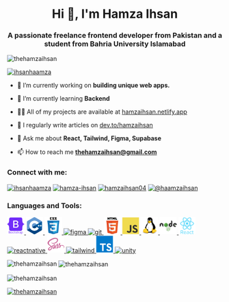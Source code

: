 <h1 align="center">Hi 👋, I'm Hamza Ihsan</h1>
<h3 align="center">A passionate freelance frontend developer from Pakistan and a student from Bahria University Islamabad</h3>

<p align="left"> <img src="https://komarev.com/ghpvc/?username=thehamzaihsan&label=Profile%20views&color=0e75b6&style=flat" alt="thehamzaihsan" /> </p>



<p align="left"> <a href="https://twitter.com/ihsanhaamza" target="blank"><img src="https://img.shields.io/twitter/follow/ihsanhaamza?logo=twitter&style=for-the-badge" alt="ihsanhaamza" /></a> </p>

- 🔭 I’m currently working on **building unique web apps.**

- 🌱 I’m currently learning **Backend**

- 👨‍💻 All of my projects are available at [hamzaihsan.netlify.app](hamzaihsan.netlify.app)

- 📝 I regularly write articles on [dev.to/hamzaihsan](https://dev.to/hamzaihsan)

- 💬 Ask me about **React, Tailwind, Figma, Supabase**

- 📫 How to reach me **thehamzaihsan@gmail.com**

<h3 align="left">Connect with me:</h3>
<p align="left">
<a href="https://twitter.com/ihsanhaamza" target="blank"><img align="center" src="https://raw.githubusercontent.com/rahuldkjain/github-profile-readme-generator/master/src/images/icons/Social/twitter.svg" alt="ihsanhaamza" height="30" width="40" /></a>
<a href="https://linkedin.com/in/hamza-ihsan" target="blank"><img align="center" src="https://raw.githubusercontent.com/rahuldkjain/github-profile-readme-generator/master/src/images/icons/Social/linked-in-alt.svg" alt="hamza-ihsan" height="30" width="40" /></a>
<a href="https://instagram.com/hamzaihsan04" target="blank"><img align="center" src="https://raw.githubusercontent.com/rahuldkjain/github-profile-readme-generator/master/src/images/icons/Social/instagram.svg" alt="hamzaihsan04" height="30" width="40" /></a>
<a href="https://medium.com/@haamzaihsan" target="blank"><img align="center" src="https://raw.githubusercontent.com/rahuldkjain/github-profile-readme-generator/master/src/images/icons/Social/medium.svg" alt="@haamzaihsan" height="30" width="40" /></a>
</p>

<h3 align="left">Languages and Tools:</h3>
<p align="left"> <a href="https://getbootstrap.com" target="_blank" rel="noreferrer"> <img src="https://raw.githubusercontent.com/devicons/devicon/master/icons/bootstrap/bootstrap-plain-wordmark.svg" alt="bootstrap" width="40" height="40"/> </a> <a href="https://www.w3schools.com/cpp/" target="_blank" rel="noreferrer"> <img src="https://raw.githubusercontent.com/devicons/devicon/master/icons/cplusplus/cplusplus-original.svg" alt="cplusplus" width="40" height="40"/> </a> <a href="https://www.w3schools.com/css/" target="_blank" rel="noreferrer"> <img src="https://raw.githubusercontent.com/devicons/devicon/master/icons/css3/css3-original-wordmark.svg" alt="css3" width="40" height="40"/> </a> <a href="https://www.figma.com/" target="_blank" rel="noreferrer"> <img src="https://www.vectorlogo.zone/logos/figma/figma-icon.svg" alt="figma" width="40" height="40"/> </a> <a href="https://git-scm.com/" target="_blank" rel="noreferrer"> <img src="https://www.vectorlogo.zone/logos/git-scm/git-scm-icon.svg" alt="git" width="40" height="40"/> </a> <a href="https://www.w3.org/html/" target="_blank" rel="noreferrer"> <img src="https://raw.githubusercontent.com/devicons/devicon/master/icons/html5/html5-original-wordmark.svg" alt="html5" width="40" height="40"/> </a> <a href="https://developer.mozilla.org/en-US/docs/Web/JavaScript" target="_blank" rel="noreferrer"> <img src="https://raw.githubusercontent.com/devicons/devicon/master/icons/javascript/javascript-original.svg" alt="javascript" width="40" height="40"/> </a> <a href="https://www.linux.org/" target="_blank" rel="noreferrer"> <img src="https://raw.githubusercontent.com/devicons/devicon/master/icons/linux/linux-original.svg" alt="linux" width="40" height="40"/> </a> <a href="https://nodejs.org" target="_blank" rel="noreferrer"> <img src="https://raw.githubusercontent.com/devicons/devicon/master/icons/nodejs/nodejs-original-wordmark.svg" alt="nodejs" width="40" height="40"/> </a> <a href="https://reactjs.org/" target="_blank" rel="noreferrer"> <img src="https://raw.githubusercontent.com/devicons/devicon/master/icons/react/react-original-wordmark.svg" alt="react" width="40" height="40"/> </a> <a href="https://reactnative.dev/" target="_blank" rel="noreferrer"> <img src="https://reactnative.dev/img/header_logo.svg" alt="reactnative" width="40" height="40"/> </a> <a href="https://sass-lang.com" target="_blank" rel="noreferrer"> <img src="https://raw.githubusercontent.com/devicons/devicon/master/icons/sass/sass-original.svg" alt="sass" width="40" height="40"/> </a> <a href="https://tailwindcss.com/" target="_blank" rel="noreferrer"> <img src="https://www.vectorlogo.zone/logos/tailwindcss/tailwindcss-icon.svg" alt="tailwind" width="40" height="40"/> </a> <a href="https://www.typescriptlang.org/" target="_blank" rel="noreferrer"> <img src="https://raw.githubusercontent.com/devicons/devicon/master/icons/typescript/typescript-original.svg" alt="typescript" width="40" height="40"/> </a> <a href="https://unity.com/" target="_blank" rel="noreferrer"> <img src="https://www.vectorlogo.zone/logos/unity3d/unity3d-icon.svg" alt="unity" width="40" height="40"/> </a> </p>

<p><img align="left" src="https://github-readme-stats.vercel.app/api/top-langs?username=thehamzaihsan&show_icons=true&locale=en&layout=compact" alt="thehamzaihsan" /></p>

<p>&nbsp;<img align="center" src="https://github-readme-stats.vercel.app/api?username=thehamzaihsan&show_icons=true&locale=en" alt="thehamzaihsan" /></p>

<p><img align="center" src="https://github-readme-streak-stats.herokuapp.com/?user=thehamzaihsan&" alt="thehamzaihsan" /></p>

<p align="left"> <a href="https://github.com/ryo-ma/github-profile-trophy"><img src="https://github-profile-trophy.vercel.app/?username=thehamzaihsan" alt="thehamzaihsan" /></a> </p>
